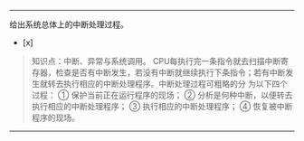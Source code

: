---
给出系统总体上的中断处理过程。
- [x]  

> 知识点：中断、异常与系统调用。
> CPU每执行完一条指令就去扫描中断寄存器，检查是否有中断发生，若没有中断就继续执行下条指令；若有中断发生就转去执行相应的中断处理程序。中断处理过程可粗略的分
> 为以下四个过程： ① 保护当前正在运行程序的现场； ② 分析是何种中断，以便转去执行相应的中断处理程序； ③ 执行相应的中断处理程序； ④
> 恢复被中断程序的现场。

---